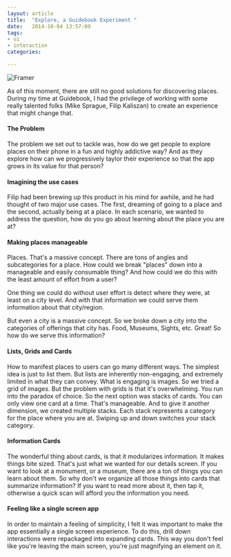 ```yaml
---
layout: article
title:  "Explore, a Guidebook Experiment "
date:   2014-10-04 13:57:09
tags: 
- ui 
- interaction 
categories:

---
```


![Framer]({{edchao.github.io}}/assets/img_gbExplore.jpg)

<!--more-->

As of this moment, there are still no good solutions for discovering places.  During my time at Guidebook, I had the privilege of working with some really talented folks (Mike Sprague, Filip Kaliszan) to create an experience that might change that.

#### The Problem

The problem we set out to tackle was, how do we get people to explore places on their phone in a fun and highly addictive way?  And as they explore how can we progressively taylor their experience so that the app grows in its value for that person?

#### Imagining the use cases

Filip had been brewing up this product in his mind for awhile, and he had thought of two major use cases.  The first, dreaming of going to a place and the second, actually being at a place.  In each scenario,  we wanted to address the question, how do you go about learning about the place you are at?

#### Making places manageable

Places.  That's a massive concept.  There are tons of angles and subcategories for a place.  How could we break "places" down into a manageable and easily consumable thing?  And how could we do this with the least amount of effort from a user?  

One thing we could do without user effort is detect where they were, at least on a city level.  And with that information we could serve them information about that city/region.  

But even a city is a massive concept.  So we broke down a city into the categories of offerings that city has.  Food, Museums, Sights, etc.  Great! So how do we serve this information?

#### Lists, Grids and Cards

How to manifest places to users can go many different ways.  The simplest idea is just to list them.  But lists are inherently non-engaging, and extremely limited in what they can convey.  What is engaging is images.  So we tried a grid of images.  But the problem with grids is that it's overwhelming.  You run into the paradox of choice.  So the next option was stacks of cards.  You can only view one card at a time.  That's manageable. And to give it another dimension, we created multiple stacks. Each stack represents a category for the place where you are at.   Swiping up and down switches your stack category.   

#### Information Cards

The wonderful thing about cards, is that it modularizes information.  It makes things bite sized.  That's just what we wanted for our details screen.  If you want to look at a monument, or a museum, there are a ton of things you can learn about them.  So why don't we organize all those things into cards that summarize information? If you want to read more about it, then tap it, otherwise a quick scan will afford you the information you need.

#### Feeling like a single screen app

In order to maintain a feeling of simplicity, I felt it was important to make the app essentially a single screen experience.  To do this, drill down interactions were repackaged into expanding cards.  This way you don't feel like you're leaving the main screen, you're just magnifying an element on it.








